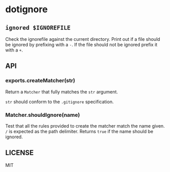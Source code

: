 # dotignore

## `ignored $IGNOREFILE`

Check the ignorefile against the current directory.
Print out if a file should be ignored by prefixing with a `-`.
If the file should not be ignored prefix it with a `+`.

## API

### exports.createMatcher(str)

Return a `Matcher` that fully matches the `str` argument.

`str` should conform to the `.gitignore` specification.

### Matcher.shouldIgnore(name)

Test that all the rules provided to create the matcher match the name given.
`/` is expected as the path delimiter.
Returns `true` if the name should be ignored.

## LICENSE

MIT
